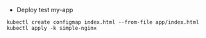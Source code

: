 - Deploy test my-app
```
kubectl create configmap index.html --from-file app/index.html
kubectl apply -k simple-nginx
```